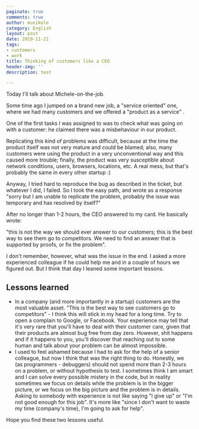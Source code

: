 ```yaml
---
paginate: true
comments: true
author: musikele
category: English
layout: post
date: 2019-11-21
tags:
- customers
- work
title: Thinking of customers like a CEO
header-img: ''
description: test

---
```

Today I'll talk about Michele-on-the-job.

Some time ago I jumped on a brand new job, a "service oriented" one, where we had many customers and we offered a "product as a service" .

One of the first tasks I was assigned to was to check what was going on with a customer: he claimed there was a misbehaviour in our product.

Replicating this kind of problems was difficult, because at the time the product itself was not very mature and could be blamed; also, many customers were using the product in a very unconventional way and this caused more trouble; finally, the product was very susceptible about network conditions, users, browsers, locations, etc. A real mess, but that's probably the same in every other startup :) 

Anyway, I tried hard to reproduce the bug as described in the ticket, but whatever I did, I failed. So I took the easy path, and wrote as a response "sorry but I am unable to replicate the problem, probably the issue was temporary and has resolved by itself?" 

After no longer than 1-2 hours, the CEO answered to my card. He basically wrote:

"this is not the way we should ever answer to our customers; this is the best way to see them go to competitors. We need to find an answer that is supported by proofs, or fix the problem". 

I don't remember, however, what was the issue in the end. I asked a more experienced colleague if he could help me and in a couple of hours we figured out. But I think that day I leaned some important lessons. 

## Lessons learned

* In a company (and more importantly in a startup) customers are the most valuable asset. "This is the best way to see customers go to competitors" - I think this will stick in my head for a long time. Try to open a complain to Google, or Facebook. Your experience may tell that it's very rare that you'll have to deal with their customer care, given that their products are almost bug free from day zero. However, shit happens and if it happens to you, you'll discover that reaching out to some human and talk about your problem can be almost impossible. 
* I used to feel ashamed because I had to ask for the help of a senior colleague, but now I think that was the right thing to do. Honestly, we (as programmers - debuggers) should not spend more than 2-3 hours on a problem, or without hypothesis to test. I sometimes think I am smart and I can solve every possible mistery in the code, but in reality sometimes we focus on details while the problem is in the bigger picture, or we focus on the big picture and the problem is in details. Asking to somebody with experience is not like saying "I give up" or "I'm not good enough for this job". It's more like "since I don't want to waste my time (company's time), I'm going to ask for help". 

Hope you find these two lessons useful. 